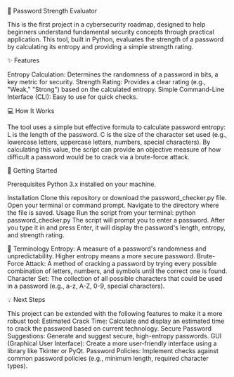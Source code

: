 🔐 Password Strength Evaluator

This is the first project in a cybersecurity roadmap, designed to help beginners understand fundamental security concepts through practical application. This tool, built in Python, evaluates the strength of a password by calculating its entropy and providing a simple strength rating.


✨ Features

Entropy Calculation: Determines the randomness of a password in bits, a key metric for security.
Strength Rating: Provides a clear rating (e.g., "Weak," "Strong") based on the calculated entropy.
Simple Command-Line Interface (CLI): Easy to use for quick checks.


💻 How It Works

The tool uses a simple but effective formula to calculate password entropy:
L is the length of the password.
C is the size of the character set used (e.g., lowercase letters, uppercase letters, numbers, special characters).
By calculating this value, the script can provide an objective measure of how difficult a password would be to crack via a brute-force attack.

🚀 Getting Started

Prerequisites
Python 3.x installed on your machine.

Installation
Clone this repository or download the password_checker.py file.
Open your terminal or command prompt.
Navigate to the directory where the file is saved.
Usage
Run the script from your terminal:
python password_checker.py
The script will prompt you to enter a password. After you type it in and press Enter, it will display the password's length, entropy, and strength rating.


📄 Terminology
Entropy: A measure of a password's randomness and unpredictability. Higher entropy means a more secure password.
Brute-Force Attack: A method of cracking a password by trying every possible combination of letters, numbers, and symbols until the correct one is found.
Character Set: The collection of all possible characters that could be used in a password (e.g., a-z, A-Z, 0-9, special characters).


💡 Next Steps

This project can be extended with the following features to make it a more robust tool:
Estimated Crack Time: Calculate and display an estimated time to crack the password based on current technology.
Secure Password Suggestions: Generate and suggest secure, high-entropy passwords.
GUI (Graphical User Interface): Create a more user-friendly interface using a library like Tkinter or PyQt.
Password Policies: Implement checks against common password policies (e.g., minimum length, required character types).
